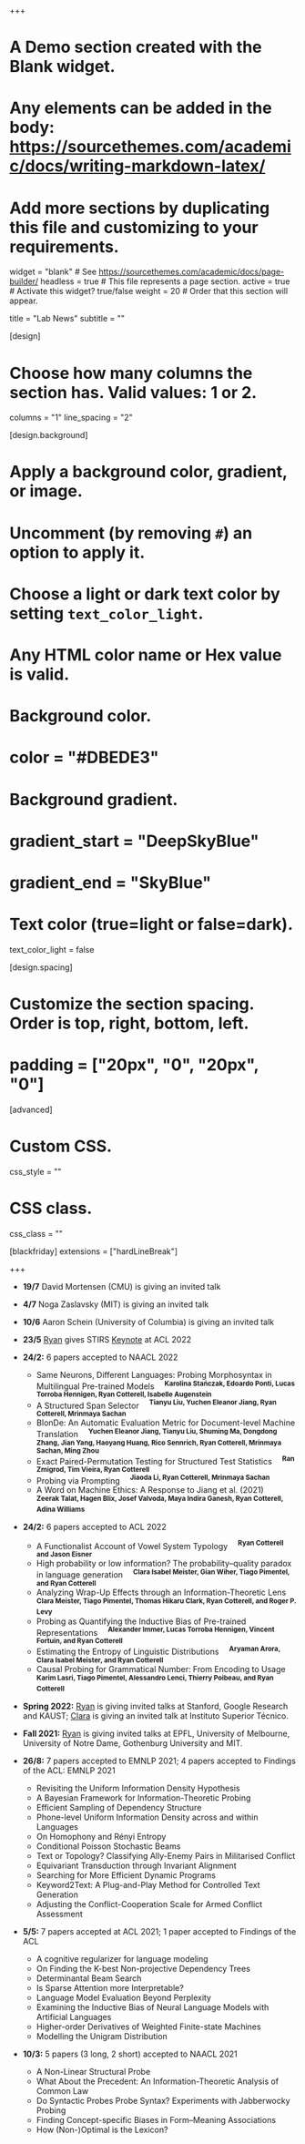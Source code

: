 +++
# A Demo section created with the Blank widget.
# Any elements can be added in the body: https://sourcethemes.com/academic/docs/writing-markdown-latex/
# Add more sections by duplicating this file and customizing to your requirements.

widget = "blank"  # See https://sourcethemes.com/academic/docs/page-builder/
headless = true  # This file represents a page section.
active = true  # Activate this widget? true/false
weight = 20  # Order that this section will appear.

title = "Lab News"
subtitle = ""

[design]
  # Choose how many columns the section has. Valid values: 1 or 2.
  columns = "1"
  line_spacing = "2"

[design.background]
  # Apply a background color, gradient, or image.
  #   Uncomment (by removing `#`) an option to apply it.
  #   Choose a light or dark text color by setting `text_color_light`.
  #   Any HTML color name or Hex value is valid.

  # Background color.
  # color = "#DBEDE3"
  
  # Background gradient.
  # gradient_start = "DeepSkyBlue"
  # gradient_end = "SkyBlue"
  

  # Text color (true=light or false=dark).
  text_color_light = false

[design.spacing]
  # Customize the section spacing. Order is top, right, bottom, left.
  # padding = ["20px", "0", "20px", "0"]

[advanced]
 # Custom CSS. 
 css_style = ""
 
 # CSS class.
 css_class = ""

[blackfriday]
  extensions = ["hardLineBreak"]

+++
* **19/7**  David Mortensen (CMU) is giving an invited talk
* **4/7**  Noga Zaslavsky (MIT) is giving an invited talk
* **10/6**  Aaron Schein (University of Columbia) is giving an invited talk

* **23/5**  [Ryan](/authors/ryan/) gives STIRS [Keynote](media/ACL2022-final.pdf) at ACL 2022


* **24/2:** 6 papers accepted to NAACL 2022
  - Same Neurons, Different Languages: Probing Morphosyntax in Multilingual Pre-trained Models
  &emsp;**<sup>Karolina Stańczak, Edoardo Ponti, Lucas Torroba Hennigen, Ryan Cotterell, Isabelle Augenstein</sup>**
  - A Structured Span Selector 
  &emsp;**<sup>Tianyu Liu, Yuchen Eleanor Jiang, Ryan Cotterell, Mrinmaya Sachan</sup>**
  - BlonDe: An Automatic Evaluation Metric for Document-level Machine Translation 
  &emsp;**<sup>Yuchen Eleanor Jiang, Tianyu Liu, Shuming Ma, Dongdong Zhang, Jian Yang, Haoyang Huang, Rico Sennrich, Ryan Cotterell, Mrinmaya Sachan, Ming Zhou</sup>**
  - Exact Paired-Permutation Testing for Structured Test Statistics 
  &emsp;**<sup>Ran Zmigrod, Tim Vieira, Ryan Cotterell</sup>**
  - Probing via Prompting 
  &emsp;**<sup>Jiaoda Li, Ryan Cotterell, Mrinmaya Sachan</sup>**
  - A Word on Machine Ethics: A Response to Jiang et al. (2021) 
  &emsp;**<sup>Zeerak Talat, Hagen Blix, Josef Valvoda, Maya Indira Ganesh, Ryan Cotterell, Adina Williams</sup>**
* **24/2:** 6 papers accepted to ACL 2022
  - A Functionalist Account of Vowel System Typology 
  &emsp;**<sup>Ryan Cotterell and Jason Eisner</sup>**
  - High probability or low information? The probability–quality paradox in language generation 
  &emsp;**<sup>Clara Isabel Meister, Gian Wiher, Tiago Pimentel, and Ryan Cotterell</sup>**
  - Analyzing Wrap-Up Effects through an Information-Theoretic Lens 
  &emsp;**<sup>Clara Meister, Tiago Pimentel, Thomas Hikaru Clark, Ryan Cotterell, and Roger P. Levy</sup>**
  - Probing as Quantifying the Inductive Bias of Pre-trained Representations 
  &emsp;**<sup>Alexander Immer, Lucas Torroba Hennigen, Vincent Fortuin, and Ryan Cotterell</sup>**
  - Estimating the Entropy of Linguistic Distributions 
  &emsp;**<sup>Aryaman Arora, Clara Isabel Meister, and Ryan Cotterell</sup>**
  - Causal Probing for Grammatical Number: From Encoding to Usage 
  &emsp;**<sup>Karim Lasri, Tiago Pimentel, Alessandro Lenci, Thierry Poibeau, and Ryan Cotterell</sup>**
* **Spring 2022:** [Ryan](/authors/ryan/) is giving invited talks at Stanford, Google Research and KAUST; [Clara](/authors/clara/) is giving an invited talk at Instituto Superior Técnico.

* **Fall 2021:** [Ryan](/authors/ryan/) is giving invited talks at EPFL, University of Melbourne, University of Notre Dame, Gothenburg University and MIT.

* **26/8:** 7 papers accepted to EMNLP 2021; 4 papers accepted to Findings of the ACL: EMNLP 2021
  - Revisiting the Uniform Information Density Hypothesis
  - A Bayesian Framework for Information-Theoretic Probing
  - Efficient Sampling of Dependency Structure
  - Phone-level Uniform Information Density across and within Languages
  - On Homophony and Rényi Entropy
  - Conditional Poisson Stochastic Beams
  - Text or Topology? Classifying Ally-Enemy Pairs in Militarised Conflict
  - Equivariant Transduction through Invariant Alignment
  - Searching for More Efficient Dynamic Programs
  - Keyword2Text: A Plug-and-Play Method for Controlled Text Generation
  - Adjusting the Conflict-Cooperation Scale for Armed Conflict Assessment
* **5/5:** 7 papers accepted at ACL 2021; 1 paper accepted to Findings of the ACL
  - A cognitive regularizer for language modeling
  - On Finding the K-best Non-projective Dependency Trees
  - Determinantal Beam Search
  - Is Sparse Attention more Interpretable?
  - Language Model Evaluation Beyond Perplexity
  - Examining the Inductive Bias of Neural Language Models with Artificial Languages
  - Higher-order Derivatives of Weighted Finite-state Machines
  - Modelling the Unigram Distribution
* **10/3:** 5 papers (3 long, 2 short) accepted to NAACL 2021
  - A Non-Linear Structural Probe 
  - What About the Precedent: An Information-Theoretic Analysis of Common Law 
  - Do Syntactic Probes Probe Syntax? Experiments with Jabberwocky Probing 
  - Finding Concept-specific Biases in Form–Meaning Associations 
  - How (Non-)Optimal is the Lexicon?






